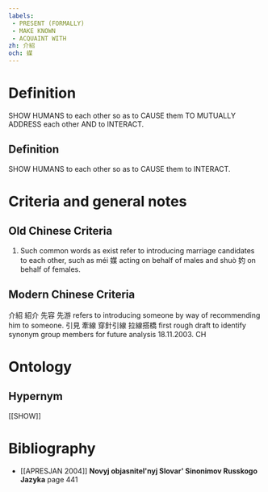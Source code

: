 ```yaml
---
labels: 
 - PRESENT (FORMALLY)
 - MAKE KNOWN
 - ACQUAINT WITH
zh: 介紹
och: 媒
---
```


# Definition
SHOW HUMANS to each other so as to CAUSE them TO MUTUALLY ADDRESS each other AND to INTERACT.
## Definition
SHOW HUMANS to each other so as to CAUSE them to INTERACT.
# Criteria and general notes
## Old Chinese Criteria
1. Such common words as exist refer to introducing marriage candidates to each other, such as méi 媒 acting on behalf of males and shuò 妁 on behalf of females.
## Modern Chinese Criteria
介紹
紹介
先容
先游 refers to introducing someone by way of recommending him to someone.
引見
牽線
穿針引線
拉線搭橋
first rough draft to identify synonym group members for future analysis 18.11.2003. CH
# Ontology

## Hypernym
[[SHOW]]
# Bibliography
- [[APRESJAN 2004]]
**Novyj objasnitel'nyj Slovar' Sinonimov Russkogo Jazyka** page 441
